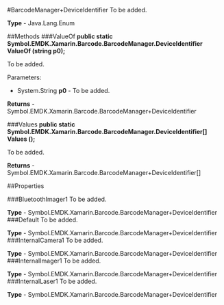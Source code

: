 #BarcodeManager+DeviceIdentifier
To be added.

**Type** - Java.Lang.Enum

##Methods
###ValueOf
**public static Symbol.EMDK.Xamarin.Barcode.BarcodeManager.DeviceIdentifier ValueOf (string p0);**

To be added.

Parameters: 

* System.String **p0** - To be added.

**Returns** - Symbol.EMDK.Xamarin.Barcode.BarcodeManager+DeviceIdentifier

###Values
**public static Symbol.EMDK.Xamarin.Barcode.BarcodeManager.DeviceIdentifier[] Values ();**

To be added.


**Returns** - Symbol.EMDK.Xamarin.Barcode.BarcodeManager+DeviceIdentifier[]

##Properties

###BluetoothImager1
To be added.

**Type** - Symbol.EMDK.Xamarin.Barcode.BarcodeManager+DeviceIdentifier
###Default
To be added.

**Type** - Symbol.EMDK.Xamarin.Barcode.BarcodeManager+DeviceIdentifier
###InternalCamera1
To be added.

**Type** - Symbol.EMDK.Xamarin.Barcode.BarcodeManager+DeviceIdentifier
###InternalImager1
To be added.

**Type** - Symbol.EMDK.Xamarin.Barcode.BarcodeManager+DeviceIdentifier
###InternalLaser1
To be added.

**Type** - Symbol.EMDK.Xamarin.Barcode.BarcodeManager+DeviceIdentifier


